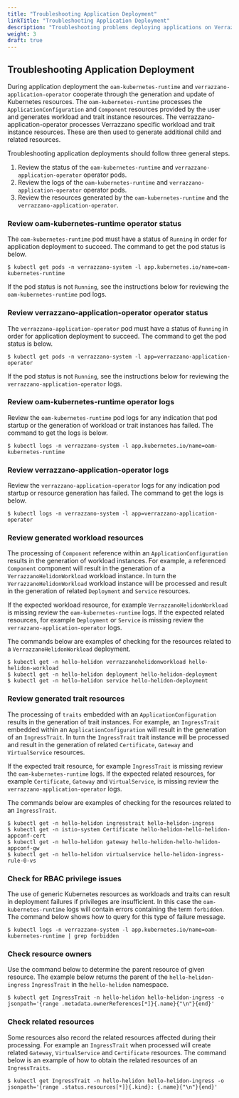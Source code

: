 ```yaml
---
title: "Troubleshooting Application Deployment"
linkTitle: "Troubleshooting Application Deployment"
description: "Troubleshooting problems deploying applications on Verrazzano"
weight: 3
draft: true
---
```

## Troubleshooting Application Deployment
During application deployment the `oam-kubernetes-runtime` and `verrazzano-application-operator` cooperate through the generation and update of Kubernetes resources.
The `oam-kubernetes-runtime` processes the `ApplicationConfiguration` and `Component` resources provided by the user and generates workload and trait instance resources.
The verrazzano-application-operator processes Verrazzano specific workload and trait instance resources.
These are then used to generate additional child and related resources.

Troubleshooting application deployments should follow three general steps.
1. Review the status of the `oam-kubernetes-runtime` and `verrazzano-application-operator` operator pods.
2. Review the logs of the `oam-kubernetes-runtime` and `verrazzano-application-operator` operator pods.
3. Review the resources generated by the `oam-kubernetes-runtime` and the `verrazzano-application-operator`.

### Review oam-kubernetes-runtime operator status
The `oam-kubernetes-runtime` pod must have a status of `Running` in order for application deployment to succeed.
The command to get the pod status is below.
```shell
$ kubectl get pods -n verrazzano-system -l app.kubernetes.io/name=oam-kubernetes-runtime
```
If the pod status is not `Running`, see the instructions below for reviewing the `oam-kubernetes-runtime` pod logs.

### Review verrazzano-application-operator operator status
The `verrazzano-application-operator` pod must have a status of `Running` in order for application deployment to succeed.
The command to get the pod status is below.
```shell
$ kubectl get pods -n verrazzano-system -l app=verrazzano-application-operator
```
If the pod status is not `Running`, see the instructions below for reviewing the `verrazzano-application-operator` logs.

### Review oam-kubernetes-runtime operator logs
Review the `oam-kubernetes-runtime` pod logs for any indication that pod startup or the generation of workload or trait instances has failed.
The command to get the logs is below.
```shell
$ kubectl logs -n verrazzano-system -l app.kubernetes.io/name=oam-kubernetes-runtime
```

### Review verrazzano-application-operator logs
Review the `verrazzano-application-operator` logs for any indication pod startup or resource generation has failed.
The command to get the logs is below.
```shell
$ kubectl logs -n verrazzano-system -l app=verrazzano-application-operator
```

### Review generated workload resources
The processing of `Component` reference within an `ApplicationConfiguration` results in the generation of workload instances.
For example, a referenced `Component` component will result in the generation of a `VerrazzanoHelidonWorkload` workload instance.
In turn the `VerrazzanoHelidonWorkload` workload instance will be processed and result in the generation of related `Deployment` and `Service` resources.

If the expected workload resource, for example `VerrazzanoHelidonWorkload` is missing review the `oam-kubernetes-runtime` logs.
If the expected related resources, for example `Deployment` or `Service` is missing review the `verrazzano-application-operator` logs.

The commands below are examples of checking for the resources related to a `VerrazzanoHelidonWorkload` deployment.
```shell
$ kubectl get -n hello-helidon verrazzanohelidonworkload hello-helidon-workload
$ kubectl get -n hello-helidon deployment hello-helidon-deployment
$ kubectl get -n hello-helidon service hello-helidon-deployment
```

### Review generated trait resources
The processing of `traits` embedded with an `ApplicationConfiguration` results in the generation of trait instances.
For example, an `IngressTrait` embedded within an `ApplicationConfiguration` will result in the generation of an `IngressTrait`.
In turn the `IngressTrait` trait instance will be processed and result in the generation of related `Certificate`, `Gateway` and `VirtualService` resources.

If the expected trait resource, for example `IngressTrait` is missing review the `oam-kubernetes-runtime` logs.
If the expected related resources, for example `Certificate`, `Gateway` and `VirtualService`, is missing review the `verrazzano-application-operator` logs.

The commands below are examples of checking for the resources related to an `IngressTrait`.
```shell
$ kubectl get -n hello-helidon ingresstrait hello-helidon-ingress
$ kubectl get -n istio-system Certificate hello-helidon-hello-helidon-appconf-cert
$ kubectl get -n hello-helidon gateway hello-helidon-hello-helidon-appconf-gw
$ kubectl get -n hello-helidon virtualservice hello-helidon-ingress-rule-0-vs
```

### Check for RBAC privilege issues
The use of generic Kubernetes resources as workloads and traits can result in deployment failures if privileges are insufficient.
In this case the `oam-kubernetes-runtime` logs will contain errors containing the term `forbidden`.
The command below shows how to query for this type of failure message.
```shell
$ kubectl logs -n verrazzano-system -l app.kubernetes.io/name=oam-kubernetes-runtime | grep forbidden
```

### Check resource owners
Use the command below to determine the parent resource of given resource.
The example below returns the parent of the `hello-helidon-ingress` `IngressTrait` in the `hello-helidon` namespace.
```shell
$ kubectl get IngressTrait -n hello-helidon hello-helidon-ingress -o jsonpath='{range .metadata.ownerReferences[*]}{.name}{"\n"}{end}'
```

### Check related resources
Some resources also record the related resources affected during their processing.
For example an `IngressTrait` when processed will create related `Gateway`, `VirtualService` and `Certificate` resources.
The command below is an example of how to obtain the related resources of an `IngressTraits`. 
```shell
$ kubectl get IngressTrait -n hello-helidon hello-helidon-ingress -o jsonpath='{range .status.resources[*]}{.kind}: {.name}{"\n"}{end}'
```

